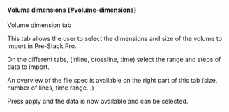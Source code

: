 #### Volume dimensions {#volume-dimensions}

Volume dimension tab

This tab allows the user to select the dimensions and size of the volume to import in Pre-Stack Pro.

On the different tabs, (inline, crossline, time) select the range and steps of data to import.

An overview of the file spec is available on the right part of this tab (size, number of lines, time range…)

Press apply and the data is now available and can be selected.